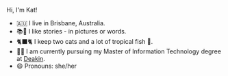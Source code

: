 Hi, I'm Kat!

- 🇦🇺 I live in Brisbane, Australia.
- 📚🎥 I like stories - in pictures or words.
- 🐈‍⬛🐈 I keep two cats and a lot of tropical fish 🐠.
- 🧑‍🎓 I am currently pursuing my Master of Information Technology degree at
  [Deakin](https://www.deakin.edu.au/).
- 😄 Pronouns: she/her
